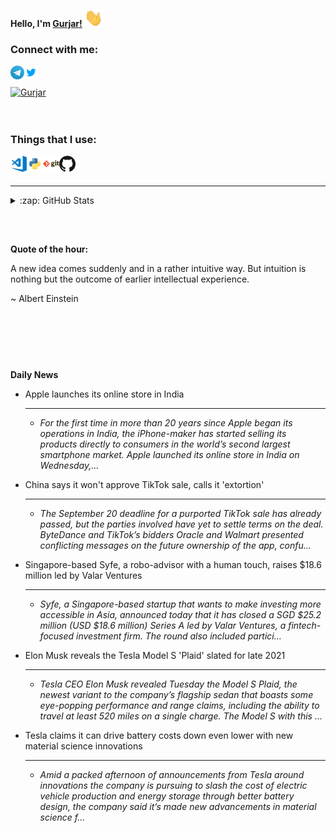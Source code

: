 #### Hello, I'm [Gurjar!](https://GurjarKing.github.io) <img src="https://raw.githubusercontent.com/ABSphreak/ABSphreak/master/gifs/Hi.gif" width="30px"></h2>


### Connect with me:

[<img align="left" alt="Gurjar | Telegram" width="22px" src="https://raw.githubusercontent.com/github/explore/80688e429a7d4ef2fca1e82350fe8e3517d3494d/topics/telegram/telegram.png" />][Telegram]
[<img align="left" alt="Gurjar | Twitter" width="22px" src="https://raw.githubusercontent.com/github/explore/80688e429a7d4ef2fca1e82350fe8e3517d3494d/topics/twitter/twitter.png" />][Twitter]
<br >
<br >
<a href="https://github.com/GurjarKing"><img src="https://komarev.com/ghpvc/?username=GurjarKing" alt="Gurjar" /></a> <br />
<br />
<br />
<!-- <br >

![](https://visitor-badge.glitch.me/badge?page_id=GurjarKing)

<br /> -->

### Things that I use:

[<img align="left" alt="Visual Studio Code" width="26px" src="https://raw.githubusercontent.com/github/explore/80688e429a7d4ef2fca1e82350fe8e3517d3494d/topics/visual-studio-code/visual-studio-code.png" />][VSCode]
[<img align="left" alt="Python" width="26px" src="https://raw.githubusercontent.com/github/explore/80688e429a7d4ef2fca1e82350fe8e3517d3494d/topics/python/python.png" />][Python]
[<img align="left" alt="Git" width="26px" src="https://raw.githubusercontent.com/github/explore/80688e429a7d4ef2fca1e82350fe8e3517d3494d/topics/git/git.png" />][Git]
[<img align="left" alt="GitHub" width="26px" src="https://raw.githubusercontent.com/github/explore/78df643247d429f6cc873026c0622819ad797942/topics/github/github.png" />][Github]

<br />
<br />

---
<details>
  <summary>:zap: GitHub Stats</summary>

<img align="left" alt="Gurjar's Github Stats" src="https://github-readme-stats.vercel.app/api?username=GurjarKing&show_icons=true&hide_border=true&count_private=true&include_all_commit=true&theme=algolia" />

</details>

<!-- ### 🔔 My latest tweet
<a href="https://twitter.com/Gurjar_King43" target="_blank">
	<img src="https://github.com/GurjarKing/GurjarKing/raw/master/tweet.png" width="70%" align="center" alt="Click to view on Twitter" title="My latest tweet, as an image"/>
</a> -->
<br>

<pre>

</pre>

**Quote of the hour:**

A new idea comes suddenly and in a rather intuitive way. But intuition is nothing but the outcome of earlier intellectual experience.

~ Albert Einstein
<pre>

</pre>
<br>
<pre>


</pre>
<strong>Daily News</strong>
  
  - Apple launches its online store in India
     <hr/>
     
      - *For the first time in more than 20 years since Apple began its operations in India, the iPhone-maker has started selling its products directly to consumers in the world’s second largest smartphone market. Apple launched its online store in India on Wednesday,…*
     
  - China says it won't approve TikTok sale, calls it 'extortion'
      <hr/>
      
      - *The September 20 deadline for a purported TikTok sale has already passed, but the parties involved have yet to settle terms on the deal. ByteDance and TikTok’s bidders Oracle and Walmart presented conflicting messages on the future ownership of the app, confu…*
      
  - Singapore-based Syfe, a robo-advisor with a human touch, raises $18.6 million led by Valar Ventures
      <hr/>
      
      - *Syfe, a Singapore-based startup that wants to make investing more accessible in Asia, announced today that it has closed a SGD $25.2 million (USD $18.6 million) Series A led by Valar Ventures, a fintech-focused investment firm. The round also included partici…*
      
  - Elon Musk reveals the Tesla Model S 'Plaid' slated for late 2021
      <hr/>
      
      - *Tesla CEO Elon Musk revealed Tuesday the Model S Plaid, the newest variant to the company’s flagship sedan that boasts some eye-popping performance and range claims, including the ability to travel at least 520 miles on a single charge. The Model S with this …*
       
  - Tesla claims it can drive battery costs down even lower with new material science innovations
      <hr/>
       
       - *Amid a packed afternoon of announcements from Tesla around innovations the company is pursuing to slash the cost of electric vehicle production and energy storage through better battery design, the company said it’s made new advancements in material science f…*
      

<br />

[VSCode]: https://code.visualstudio.com/
[Python]: https://www.python.org/
[Git]: https://git-scm.com/
[Github]: https://github.com/
[Telegram]: https://t.me/Gurjar_King/
[Twitter]: https://twitter.com/Gurjar_King43/
